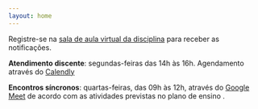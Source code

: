```yaml
---
layout: home
---
```


Registre-se na [sala de aula virtual da disciplina](https://classroom.google.com/c/MjMyNTc1NTY5OTg1?cjc=ae7i2fu) para receber as notificações.

**Atendimento discente**: segundas-feiras das 14h às 16h. Agendamento através do [Calendly](https://calendly.com/daniel-saad/atendimento-discente)

**Encontros síncronos**: quartas-feiras, das 09h às 12h, através do [Google Meet]() de acordo com as atividades previstas no plano de ensino .